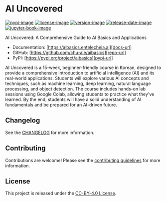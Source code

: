 # AI Uncovered

[![pypi-image]][pypi-url]
[![license-image]][license-url]
[![version-image]][release-url]
[![release-date-image]][release-url]
[![jupyter-book-image]][docs-url]

<!-- Links: -->
[pypi-image]: https://img.shields.io/pypi/v/aibasics
[license-image]: https://img.shields.io/github/license/chu-aie/aibasics
[license-url]: https://github.com/chu-aie/aibasics/blob/main/LICENSE
[version-image]: https://img.shields.io/github/v/release/chu-aie/aibasics?sort=semver
[release-date-image]: https://img.shields.io/github/release-date/chu-aie/aibasics
[release-url]: https://github.com/chu-aie/aibasics/releases
[jupyter-book-image]: https://jupyterbook.org/en/stable/_images/badge.svg

[repo-url]: https://github.com/chu-aie/aibasics
[pypi-url]: https://pypi.org/project/aibasics
[docs-url]: https://aibasics.entelecheia.ai
[changelog]: https://github.com/chu-aie/aibasics/blob/main/CHANGELOG.md
[contributing guidelines]: https://github.com/chu-aie/aibasics/blob/main/CONTRIBUTING.md
<!-- Links: -->

AI Uncovered: A Comprehensive Guide to AI Basics and Applications

- Documentation: [https://aibasics.entelecheia.ai][docs-url]
- GitHub: [https://github.com/chu-aie/aibasics][repo-url]
- PyPI: [https://pypi.org/project/aibasics][pypi-url]

AI Uncovered is a 15-week, beginner-friendly course in Korean, designed to provide a comprehensive introduction to artificial intelligence (AI) and its real-world applications. Students will explore various AI concepts and techniques, such as machine learning, deep learning, natural language processing, and object detection. The course includes hands-on lab sessions using Google Colab, allowing students to practice what they've learned. By the end, students will have a solid understanding of AI fundamentals and be prepared for an AI-driven future.

## Changelog

See the [CHANGELOG] for more information.

## Contributing

Contributions are welcome! Please see the [contributing guidelines] for more information.

## License

This project is released under the [CC-BY-4.0 License][license-url].
